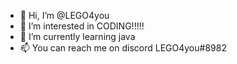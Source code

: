 - 👋 Hi, I’m @LEGO4you
- 👀 I’m interested in CODING!!!!!
- 🌱 I’m currently learning java
- 📫 You can reach me on discord LEGO4you#8982

<!---
LEGO4you/LEGO4you is a ✨ special ✨ repository because its `README.md` (this file) appears on your GitHub profile.
You can click the Preview link to take a look at your changes.
--->
